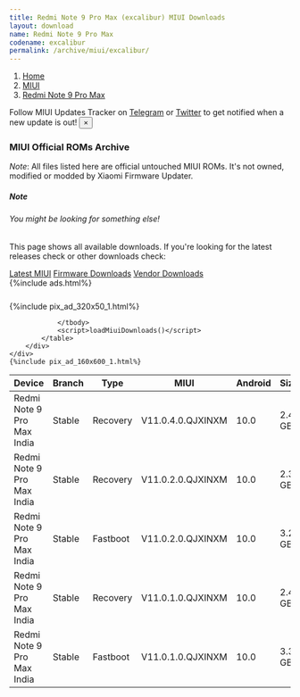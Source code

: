 ```yaml
---
title: Redmi Note 9 Pro Max (excalibur) MIUI Downloads
layout: download
name: Redmi Note 9 Pro Max
codename: excalibur
permalink: /archive/miui/excalibur/
---
```

<nav aria-label="breadcrumb">
    <ol class="breadcrumb">
        <li class="breadcrumb-item"><a href="/">Home</a></li>
        <li class="breadcrumb-item"><a href="/miui/">MIUI</a></li>
        <li class="breadcrumb-item active" aria-current="page"><a href="/miui/excalibur/">Redmi Note 9 Pro Max</a></li>
    </ol>
</nav>
<div class="alert alert-primary alert-dismissible fade show" role="alert">
    Follow MIUI Updates Tracker on <a href="https://t.me/MIUIUpdatesTracker" class="alert-link">Telegram</a>
     or <a href="https://twitter.com/MiFwUpdater" class="alert-link">Twitter</a> to get notified when a new update is out!
    <button type="button" class="close" data-dismiss="alert" aria-label="Close">
        <span aria-hidden="true">&times;</span>
    </button>
</div>

### MIUI Official ROMs Archive
*Note*: All files listed here are official untouched MIUI ROMs. It's not owned, modified or modded by Xiaomi Firmware Updater.
<div class="card">
  <div class="card-body">
    <h5 class="card-title">Note</h5>
    <h6 class="card-subtitle mb-2 text-muted">You might be looking for something else!</h6>
    <p class="card-text">This page shows all available downloads.
     If you're looking for the latest releases check or other downloads check:</p>
    <a href="/miui/excalibur/" class="card-link">Latest MIUI</a>
    <a href="/firmware/excalibur/" class="card-link">Firmware Downloads</a>
    <a href="/vendor/excalibur/" class="card-link">Vendor Downloads</a>
  </div>
</div>
{%include ads.html%}
<div class="row justify-content-center">
    <div class="col-10">
        <div class="table-responsive-md" style="margin-top: 25px;">
            {%include pix_ad_320x50_1.html%}
            <table id="miui" class="display dt-responsive nowrap compact table table-striped table-hover table-sm">
                <thead class="thead-dark">
                    <tr>
                        <th data-ref="device">Device</th>
                        <th data-ref="branch">Branch</th>
                        <th data-ref="type">Type</th>
                        <th data-ref="miui">MIUI</th>
                        <th data-ref="android">Android</th>
                        <th data-ref="size">Size</th>
                        <th data-ref="size">Date</th>
                        <th data-ref="link">Link</th>
                    </tr>
                </thead>
                <tbody>
                <tr><td>Redmi Note 9 Pro Max India</td><td>Stable</td><td>Recovery</td><td>V11.0.4.0.QJXINXM</td><td>10.0</td><td>2.4 GB</td><td>2020-07-14</td><td><a href="/miui/excalibur/stable/V11.0.4.0.QJXINXM/">Download</a></td></tr>
<tr><td>Redmi Note 9 Pro Max India</td><td>Stable</td><td>Recovery</td><td>V11.0.2.0.QJXINXM</td><td>10.0</td><td>2.3 GB</td><td>2020-05-06</td><td><a href="/miui/excalibur/stable/V11.0.2.0.QJXINXM/">Download</a></td></tr>
<tr><td>Redmi Note 9 Pro Max India</td><td>Stable</td><td>Fastboot</td><td>V11.0.2.0.QJXINXM</td><td>10.0</td><td>3.2 GB</td><td>2020-04-29</td><td><a href="/miui/excalibur/stable/V11.0.2.0.QJXINXM/">Download</a></td></tr>
<tr><td>Redmi Note 9 Pro Max India</td><td>Stable</td><td>Recovery</td><td>V11.0.1.0.QJXINXM</td><td>10.0</td><td>2.4 GB</td><td>2020-04-17</td><td><a href="/miui/excalibur/stable/V11.0.1.0.QJXINXM/">Download</a></td></tr>
<tr><td>Redmi Note 9 Pro Max India</td><td>Stable</td><td>Fastboot</td><td>V11.0.1.0.QJXINXM</td><td>10.0</td><td>3.3 GB</td><td>2020-03-17</td><td><a href="/miui/excalibur/stable/V11.0.1.0.QJXINXM/">Download</a></td></tr>

                </tbody>
                <script>loadMiuiDownloads()</script>
            </table>
        </div>
    </div>
    {%include pix_ad_160x600_1.html%}
</div>
